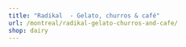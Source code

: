 ```yaml
---
title: "Radikal  - Gelato, churros & café"
url: /montreal/radikal-gelato-churros-and-cafe/
shop: dairy
---
```

